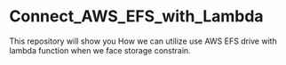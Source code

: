 # Connect_AWS_EFS_with_Lambda
This repository will show you How we can utilize use AWS EFS drive with lambda function when we face storage constrain. 
